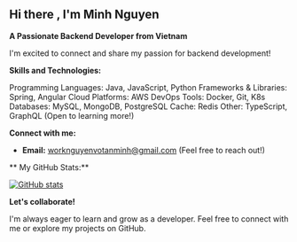## Hi there , I'm Minh Nguyen

**A Passionate Backend Developer from Vietnam**

I'm excited to connect and share my passion for backend development!

**Skills and Technologies:**

Programming Languages: Java, JavaScript, Python
Frameworks & Libraries: Spring, Angular
Cloud Platforms: AWS
DevOps Tools: Docker, Git, K8s
Databases: MySQL, MongoDB, PostgreSQL
Cache: Redis
Other: TypeScript, GraphQL (Open to learning more!)

**Connect with me:**


* **Email:** worknguyenvotanminh@gmail.com (Feel free to reach out!)

** My GitHub Stats:**

[![GitHub stats](https://github-readme-stats.vercel.app/api?username=nguyenxvotanminh3&show_icons=true&count_private=true&hide=prs&theme=tokyonight&hide_border=true)](https://github.com/nguyenxvotanminh3)


**Let's collaborate!**

I'm always eager to learn and grow as a developer. Feel free to connect with me or explore my projects on GitHub. 
